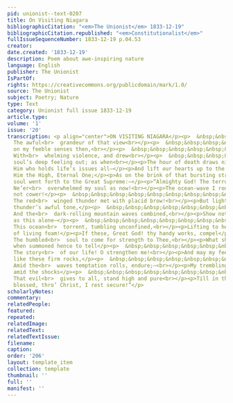 ```yaml
---
pid: unionist--text-0207
title: On Visiting Niagara
bibliographicCitation: "<em>The Unionist</em> 1833-12-19"
bibliographicCitation.republished: "<em>Constitutionalist</em>"
fullIssueSequenceNumber: 1833-12-19 p.04.53
creator: 
date.created: '1833-12-19'
description: Poem about awe-inspiring nature
language: English
publisher: The Unionist
IsPartOf: 
rights: https://creativecommons.org/publicdomain/mark/1.0/
source: The Unionist
subject: Poetry; Nature
type: Text
category: Unionist full issue 1833-12-19
article.type: 
volume: '1'
issue: '20'
transcription: <p align="center">ON VISITING NIAGARA</p><p>  &nbsp;&nbsp;&nbsp;&nbsp;&nbsp;&nbsp;&nbsp;&nbsp;&nbsp;&nbsp;&nbsp;
  The awful<br>  grandeur of that view<br></p><p>  &nbsp;&nbsp;&nbsp;&nbsp;&nbsp;&nbsp;&nbsp;&nbsp;&nbsp;&nbsp;&nbsp;&nbsp;&nbsp;&nbsp;&nbsp;&nbsp;&nbsp;&nbsp;&nbsp;&nbsp;&nbsp;&nbsp;&nbsp;<br>  Burst
  on my feeble senses then,<br></p><p>  &nbsp;&nbsp;&nbsp;&nbsp;&nbsp;&nbsp;&nbsp;&nbsp;&nbsp;&nbsp;&nbsp;
  With<br>  whelming violence, and drew<br></p><p>  &nbsp;&nbsp;&nbsp;&nbsp;&nbsp;&nbsp;&nbsp;&nbsp;&nbsp;&nbsp;&nbsp;&nbsp;&nbsp;&nbsp;&nbsp;&nbsp;&nbsp;&nbsp;&nbsp;&nbsp;&nbsp;&nbsp;&nbsp;<br>  The
  soul’s deep feeling out; as when<br></p><p>The hour of death draws nigh, we call</p><p>On
  Him who holds life’s issues all—</p><p>And lift our hearts up to the throne</p><p>Of
  Him the High, Eternal One;</p><p>As on the brink of that bursting stream</p><p>My
  soul went forth to the Great Supreme:—</p><p>“Almighty God! The terrors of thy power</p><p>  &nbsp;&nbsp;&nbsp;&nbsp;&nbsp;&nbsp;&nbsp;&nbsp;&nbsp;&nbsp;&nbsp;
  Ne’er<br>  overwhelmed my soul as now!<br></p><p>The ocean-wave I rode, and did
  not cower!</p><p>  &nbsp;&nbsp;&nbsp;&nbsp;&nbsp;&nbsp;&nbsp;&nbsp;&nbsp;&nbsp;&nbsp;
  The red<br>  winged thunder met with placid brow!<br></p><p>But lightning’s glare—the
  thunder’s awful tone,</p><p>  &nbsp;&nbsp;&nbsp;&nbsp;&nbsp;&nbsp;&nbsp;&nbsp;&nbsp;&nbsp;&nbsp;
  And the<br>  dark-rolling mountain waves combined,<br></p><p>Show not thy majesty
  as this alone—</p><p>  &nbsp;&nbsp;&nbsp;&nbsp;&nbsp;&nbsp;&nbsp;&nbsp;&nbsp;&nbsp;&nbsp;
  This ocean<br>  torrent, tumbling unconfined,<br></p><p>Lifting to heaven its cloud
  of living foam!</p><p>If these, Great God! thy handy works, compel</p><p>  &nbsp;&nbsp;&nbsp;&nbsp;&nbsp;&nbsp;&nbsp;&nbsp;&nbsp;&nbsp;&nbsp;
  The humbled<br>  soul to come for strength to Thee,<br></p><p>What shall we need,
  when summoned hence to tell</p><p>  &nbsp;&nbsp;&nbsp;&nbsp;&nbsp;&nbsp;&nbsp;&nbsp;&nbsp;&nbsp;&nbsp;
  The story<br>  of our life! O strengthen me!<br></p><p>And may my feeble faith,
  like these firm rocks,</p><p>  &nbsp;&nbsp;&nbsp;&nbsp;&nbsp;&nbsp;&nbsp;&nbsp;&nbsp;&nbsp;&nbsp;
  Amid the<br>  waves temptation rolls, endure;—<br></p><p>My trembling virtue, strong
  amid the shocks</p><p>  &nbsp;&nbsp;&nbsp;&nbsp;&nbsp;&nbsp;&nbsp;&nbsp;&nbsp;&nbsp;&nbsp;
  That evil<br>  gives to all, stand high and pure<br></p><p>Till in thy presence,
  blessed, thro’ Christ, I rest secure!”</p>
scholarlyNotes: 
commentary: 
relatedPeople: 
featured: 
repeated: 
relatedImage: 
relatedText: 
relatedTextIssue: 
filename: 
caption: 
order: '206'
layout: template_item
collection: template
thumbnail: ''
full: ''
manifest: ''
---
```

